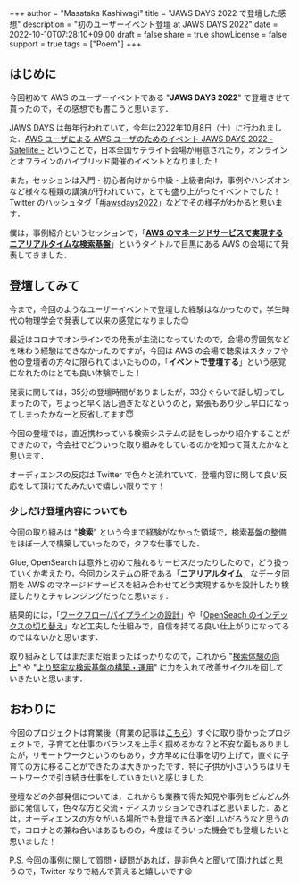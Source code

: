 +++
author = "Masataka Kashiwagi"
title = "JAWS DAYS 2022 で登壇した感想"
description = "初のユーザーイベント登壇 at JAWS DAYS 2022"
date = 2022-10-10T07:28:10+09:00
draft = false
share = true
showLicense = false
support = true
tags = ["Poem"]
+++

## はじめに

今回初めて AWS のユーザーイベントである "<span class="marker_yellow">**JAWS DAYS 2022**</span>" で登壇させて貰ったので，その感想でも書こうと思います．

JAWS DAYS は毎年行われていて，今年は2022年10月8日（土）に行われました．[AWS ユーザによる AWS ユーザのためのイベント JAWS DAYS 2022 - Satellite -](https://jawsdays2022.jaws-ug.jp/) ということで，日本全国サテライト会場が用意されたり，オンラインとオフラインのハイブリッド開催のイベントとなりました！

また，セッションは入門・初心者向けから中級・上級者向け，事例やハンズオンなど様々な種類の講演が行われていて，とても盛り上がったイベントでした！ Twitter のハッシュタグ「[#jawsdays2022](https://twitter.com/search?q=jawsdays2022)」などでその様子がわかると思います．

僕は，事例紹介というセッションで，「<span class="marker_yellow">**[AWS のマネージドサービスで実現するニアリアルタイムな検索基盤](https://jawsdays2022.jaws-ug.jp/sessions/A11/)**</span>」というタイトルで目黒にある AWS の会場にて発表してきました．

<script async class="speakerdeck-embed" data-id="344ccae722a1405caf2a3cfbdec08adc" data-ratio="1.77725118483412" src="//speakerdeck.com/assets/embed.js"></script>

## 登壇してみて

今まで，今回のようなユーザーイベントで登壇した経験はなかったので，学生時代の物理学会で発表して以来の感覚になりました😊

最近はコロナでオンラインでの発表が主流になっていたので，会場の雰囲気などを味わう経験はできなかったのですが，今回は AWS の会場で聴衆はスタッフや他の登壇者の方々に限られてはいたものの，「<span class="marker_yellow">**イベントで登壇する**</span>」という感覚になれたのはとても良い体験でした！

発表に関しては，35分の登壇時間がありましたが，33分ぐらいで話し切ってしまったので，ちょっと早く話し過ぎたなというのと，緊張もあり少し早口になってしまったかなーと反省してます😇

今回の登壇では，直近携わっている検索システムの話をしっかり紹介することができたので，今会社でどういった取り組みをしているのかを知って貰えたかなと思います．

オーディエンスの反応は Twitter で色々と流れていて，登壇内容に関して良い反応をして頂けてたみたいで嬉しい限りです！

### 少しだけ登壇内容についても

今回の取り組みは "**検索**" という今まで経験がなかった領域で，検索基盤の整備をほぼ一人で構築していったので，タフな仕事でした．

Glue, OpenSearch は意外と初めて触れるサービスだったりしたので，どう扱っていくか考えたり，今回のシステムの肝である「**ニアリアルタイム**」なデータ同期を AWS のマネージドサービスを組み合わせてどう実現するかを設計したり検証したりとチャレンジングだったと思います．

結果的には，「<u>ワークフロー/パイプラインの設計</u>」や「<u>OpenSeach のインデックスの切り替え</u>」など工夫した仕組みで，自信を持てる良い仕上がりになってるのではないかと思います．

取り組みとしてはまだまだ始まったばっかりなので，これから "<u>検索体験の向上</u>" や "<u>より堅牢な検索基盤の構築・運用</u>" に力を入れて改善サイクルを回していきたいと思います．

## おわりに

今回のプロジェクトは育業後（育業の記事は[こちら](https://masatakashiwagi.github.io/portfolio/post/first-childcare-leave/)）すぐに取り掛かったプロジェクトで，子育てと仕事のバランスを上手く掴めるかな？と不安な面もありましたが，リモートワークというのもあり，夕方早めに仕事を切り上げて，直ぐに子育ての方に移ることができたのは大きかったです．特に子供が小さいうちはリモートワークで引き続き仕事をしていきたいと感じました．

登壇などの外部発信については，これからも業務で得た知見や事例をどんどん外部に発信して，色々な方と交流・ディスカッションできればと思いました．あとは，オーディエンスの方々がいる場所でも登壇できると楽しいだろうなと思うので，コロナとの兼ね合いはあるものの，今度はそういった機会でも登壇したいと思いました！

P.S. 今回の事例に関して質問・疑問があれば，是非色々と聞いて頂ければと思うので，Twitter なりで絡んで貰えると嬉しいです😆
